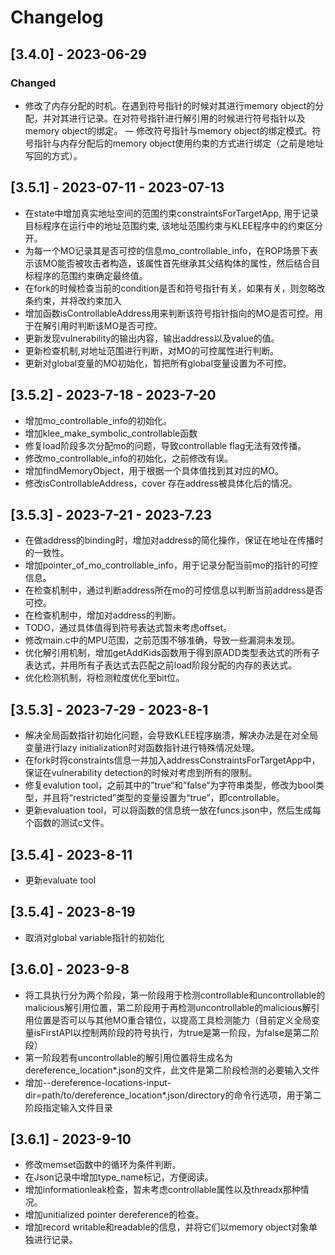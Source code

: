 # Changelog

## [3.4.0] - 2023-06-29
### Changed
- 修改了内存分配的时机。在遇到符号指针的时候对其进行memory object的分配，并对其进行记录。在对符号指针进行解引用的时候进行符号指针以及memory object的绑定。
— 修改符号指针与memory object的绑定模式。符号指针与内存分配后的memory object使用约束的方式进行绑定（之前是地址写回的方式）。

## [3.5.1] - 2023-07-11 - 2023-07-13
- 在state中增加真实地址空间的范围约束constraintsForTargetApp, 用于记录目标程序在运行中的地址范围约束,
该地址范围约束与KLEE程序中的约束区分开。
- 为每一个MO记录其是否可控的信息mo_controllable_info，在ROP场景下表示该MO能否被攻击者构造，该属性首先继承其父结构体的属性，然后结合目标程序的范围约束确定最终值。
- 在fork的时候检查当前的condition是否和符号指针有关，如果有关，则忽略改条约束，并将改约束加入
- 增加函数isControllableAddress用来判断该符号指针指向的MO是否可控。用于在解引用时判断该MO是否可控。
- 更新发现vulnerability的输出内容，输出address以及value的值。
- 更新检查机制,对地址范围进行判断，对MO的可控属性进行判断。
- 更新对global变量的MO初始化，暂把所有global变量设置为不可控。

## [3.5.2] - 2023-7-18 - 2023-7-20
- 增加mo_controllable_info的初始化。
- 增加klee_make_symbolic_controllable函数
- 修复load阶段多次分配mo的问题，导致controllable flag无法有效传播。
- 修改mo_controllable_info的初始化，之前修改有误。
- 增加findMemoryObject，用于根据一个具体值找到其对应的MO。
- 修改isControllableAddress，cover 存在address被具体化后的情况。


## [3.5.3] - 2023-7-21 - 2023-7.23
- 在做address的binding时，增加对address的简化操作，保证在地址在传播时的一致性。
- 增加pointer_of_mo_controllable_info，用于记录分配当前mo的指针的可控信息。
- 在检查机制中，通过判断address所在mo的可控信息以判断当前address是否可控。
- 在检查机制中，增加对address的判断。
- TODO，通过具体值得到符号表达式暂未考虑offset。
- 修改main.c中的MPU范围，之前范围不够准确，导致一些漏洞未发现。
- 优化解引用机制，增加getAddKids函数用于得到原ADD类型表达式的所有子表达式，并用所有子表达式去匹配之前load阶段分配的内存的表达式。
- 优化检测机制，将检测粒度优化至bit位。


## [3.5.3] - 2023-7-29 - 2023-8-1
- 解决全局函数指针初始化问题，会导致KLEE程序崩溃，解决办法是在对全局变量进行lazy initialization时对函数指针进行特殊情况处理。
- 在fork时将constraints信息一并加入addressConstraintsForTargetApp中，保证在vulnerability detection的时候对考虑到所有的限制。
- 修复evalution tool，之前其中的”true“和”false“为字符串类型，修改为bool类型，并且将“restricted”类型的变量设置为“true”，即controllable。
- 更新evaluation tool，可以将函数的信息统一放在funcs.json中，然后生成每个函数的测试c文件。

## [3.5.4] - 2023-8-11
- 更新evaluate tool

## [3.5.4] - 2023-8-19
- 取消对global variable指针的初始化

## [3.6.0] - 2023-9-8
- 将工具执行分为两个阶段，第一阶段用于检测controllable和uncontrollable的malicious解引用位置，第二阶段用于再检测uncontrollable的malicious解引用位置是否可以与其他MO重合错位，以提高工具检测能力（目前定义全局变量isFirstAPI以控制两阶段的符号执行，为true是第一阶段，为false是第二阶段）
- 第一阶段若有uncontrollable的解引用位置将生成名为dereference_location*.json的文件，此文件是第二阶段检测的必要输入文件
- 增加--dereference-locations-input-dir=path/to/dereference_location*.json/directory的命令行选项，用于第二阶段指定输入文件目录

## [3.6.1] - 2023-9-10
- 修改memset函数中的循环为条件判断。
- 在Json记录中增加type_name标记，方便阅读。
- 增加informationleak检查，暂未考虑controllable属性以及threadx那种情况。
- 增加unitialized pointer dereference的检查。
- 增加record writable和readable的信息，并将它们以memory object对象单独进行记录。